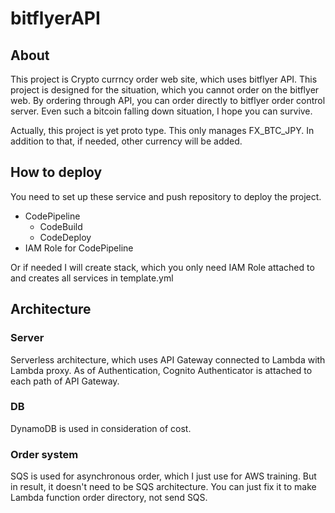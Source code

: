 # bitflyerAPI

## About 

This project is Crypto currncy order web site, which uses bitflyer API.
This project is designed for the situation, which you cannot order on the bitflyer web.
By ordering through API, you can order directly to bitflyer order control server.
Even such a bitcoin falling down situation, I hope you can survive.

Actually, this project is yet proto type. This only manages FX_BTC_JPY.
In addition to that, if needed, other currency will be added.

## How to deploy

You need to set up these service and push repository to deploy the project.

- CodePipeline
  - CodeBuild
  - CodeDeploy
- IAM Role for CodePipeline

Or if needed I will create stack, which you only need IAM Role attached to and creates all services in template.yml

## Architecture

### Server

Serverless architecture, which uses API Gateway connected to Lambda with Lambda proxy.
As of Authentication, Cognito Authenticator is attached to each path of API Gateway.

### DB

DynamoDB is used in consideration of cost.

### Order system

SQS is used for asynchronous order, which I just use for AWS training.
But in result, it doesn't need to be SQS architecture. You can just fix it to make Lambda function order directory, not send SQS. 

